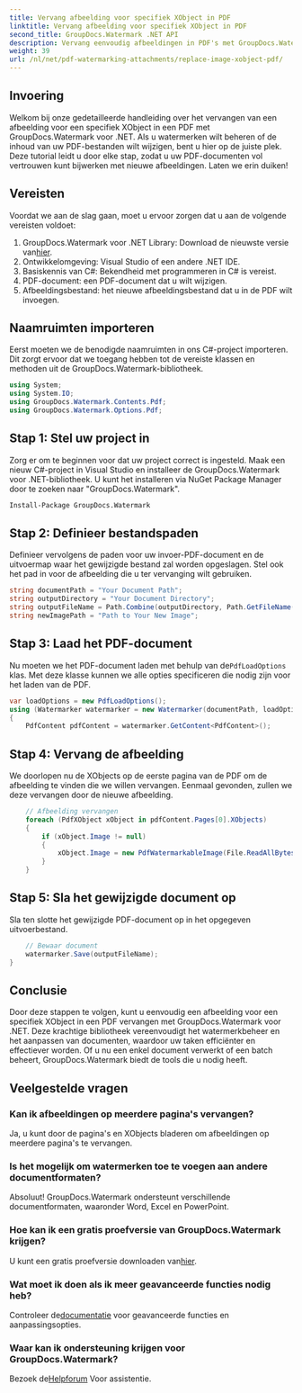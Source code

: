 ```yaml
---
title: Vervang afbeelding voor specifiek XObject in PDF
linktitle: Vervang afbeelding voor specifiek XObject in PDF
second_title: GroupDocs.Watermark .NET API
description: Vervang eenvoudig afbeeldingen in PDF's met GroupDocs.Watermark voor .NET met deze stapsgewijze handleiding. Perfect voor het efficiënt beheren van PDF-inhoud.
weight: 39
url: /nl/net/pdf-watermarking-attachments/replace-image-xobject-pdf/
---
```

## Invoering
Welkom bij onze gedetailleerde handleiding over het vervangen van een afbeelding voor een specifiek XObject in een PDF met GroupDocs.Watermark voor .NET. Als u watermerken wilt beheren of de inhoud van uw PDF-bestanden wilt wijzigen, bent u hier op de juiste plek. Deze tutorial leidt u door elke stap, zodat u uw PDF-documenten vol vertrouwen kunt bijwerken met nieuwe afbeeldingen. Laten we erin duiken!
## Vereisten
Voordat we aan de slag gaan, moet u ervoor zorgen dat u aan de volgende vereisten voldoet:
1.  GroupDocs.Watermark voor .NET Library: Download de nieuwste versie van[hier](https://releases.groupdocs.com/Watermark/net/).
2. Ontwikkelomgeving: Visual Studio of een andere .NET IDE.
3. Basiskennis van C#: Bekendheid met programmeren in C# is vereist.
4. PDF-document: een PDF-document dat u wilt wijzigen.
5. Afbeeldingsbestand: het nieuwe afbeeldingsbestand dat u in de PDF wilt invoegen.

## Naamruimten importeren
Eerst moeten we de benodigde naamruimten in ons C#-project importeren. Dit zorgt ervoor dat we toegang hebben tot de vereiste klassen en methoden uit de GroupDocs.Watermark-bibliotheek.
```csharp
using System;
using System.IO;
using GroupDocs.Watermark.Contents.Pdf;
using GroupDocs.Watermark.Options.Pdf;
```
## Stap 1: Stel uw project in
Zorg er om te beginnen voor dat uw project correct is ingesteld. Maak een nieuw C#-project in Visual Studio en installeer de GroupDocs.Watermark voor .NET-bibliotheek. U kunt het installeren via NuGet Package Manager door te zoeken naar "GroupDocs.Watermark".
```sh
Install-Package GroupDocs.Watermark
```
## Stap 2: Definieer bestandspaden
Definieer vervolgens de paden voor uw invoer-PDF-document en de uitvoermap waar het gewijzigde bestand zal worden opgeslagen. Stel ook het pad in voor de afbeelding die u ter vervanging wilt gebruiken.
```csharp
string documentPath = "Your Document Path";
string outputDirectory = "Your Document Directory";
string outputFileName = Path.Combine(outputDirectory, Path.GetFileName(documentPath));
string newImagePath = "Path to Your New Image";
```
## Stap 3: Laad het PDF-document
 Nu moeten we het PDF-document laden met behulp van de`PdfLoadOptions` klas. Met deze klasse kunnen we alle opties specificeren die nodig zijn voor het laden van de PDF.
```csharp
var loadOptions = new PdfLoadOptions();
using (Watermarker watermarker = new Watermarker(documentPath, loadOptions))
{
    PdfContent pdfContent = watermarker.GetContent<PdfContent>();
```
## Stap 4: Vervang de afbeelding
We doorlopen nu de XObjects op de eerste pagina van de PDF om de afbeelding te vinden die we willen vervangen. Eenmaal gevonden, zullen we deze vervangen door de nieuwe afbeelding.
```csharp
    // Afbeelding vervangen
    foreach (PdfXObject xObject in pdfContent.Pages[0].XObjects)
    {
        if (xObject.Image != null)
        {
            xObject.Image = new PdfWatermarkableImage(File.ReadAllBytes(newImagePath));
        }
    }
```
## Stap 5: Sla het gewijzigde document op
Sla ten slotte het gewijzigde PDF-document op in het opgegeven uitvoerbestand.
```csharp
    // Bewaar document
    watermarker.Save(outputFileName);
}
```

## Conclusie
Door deze stappen te volgen, kunt u eenvoudig een afbeelding voor een specifiek XObject in een PDF vervangen met GroupDocs.Watermark voor .NET. Deze krachtige bibliotheek vereenvoudigt het watermerkbeheer en het aanpassen van documenten, waardoor uw taken efficiënter en effectiever worden. Of u nu een enkel document verwerkt of een batch beheert, GroupDocs.Watermark biedt de tools die u nodig heeft.
## Veelgestelde vragen
### Kan ik afbeeldingen op meerdere pagina's vervangen?
Ja, u kunt door de pagina's en XObjects bladeren om afbeeldingen op meerdere pagina's te vervangen.
### Is het mogelijk om watermerken toe te voegen aan andere documentformaten?
Absoluut! GroupDocs.Watermark ondersteunt verschillende documentformaten, waaronder Word, Excel en PowerPoint.
### Hoe kan ik een gratis proefversie van GroupDocs.Watermark krijgen?
 U kunt een gratis proefversie downloaden van[hier](https://releases.groupdocs.com/).
### Wat moet ik doen als ik meer geavanceerde functies nodig heb?
 Controleer de[documentatie](https://tutorials.groupdocs.com/Watermark/net/) voor geavanceerde functies en aanpassingsopties.
### Waar kan ik ondersteuning krijgen voor GroupDocs.Watermark?
 Bezoek de[Helpforum](https://forum.groupdocs.com/c/watermark/19) Voor assistentie.